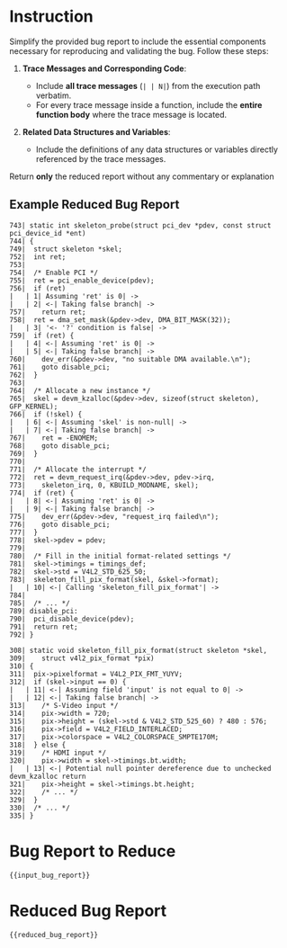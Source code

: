 # Instruction

Simplify the provided bug report to include the essential components necessary for reproducing and validating the bug. Follow these steps:

1. **Trace Messages and Corresponding Code**:
   - Include **all trace messages** (`| | N|`) from the execution path verbatim.
   - For every trace message inside a function, include the **entire function body** where the trace message is located.

2. **Related Data Structures and Variables**:
   - Include the definitions of any data structures or variables directly referenced by the trace messages.

Return **only** the reduced report without any commentary or explanation

## Example Reduced Bug Report

```
743| static int skeleton_probe(struct pci_dev *pdev, const struct pci_device_id *ent)
744| {
749|  struct skeleton *skel;
752|  int ret;
753|
754|  /* Enable PCI */
755|  ret = pci_enable_device(pdev);
756|  if (ret)
|   | 1| Assuming 'ret' is 0| ->
|   | 2| <-| Taking false branch| ->
757|    return ret;
758|  ret = dma_set_mask(&pdev->dev, DMA_BIT_MASK(32));
|   | 3| '<- '?' condition is false| ->
759|  if (ret) {
|   | 4| <-| Assuming 'ret' is 0| ->
|   | 5| <-| Taking false branch| ->
760|    dev_err(&pdev->dev, "no suitable DMA available.\n");
761|    goto disable_pci;
762|  }
763|
764|  /* Allocate a new instance */
765|  skel = devm_kzalloc(&pdev->dev, sizeof(struct skeleton), GFP_KERNEL);
766|  if (!skel) {
|   | 6| <-| Assuming 'skel' is non-null| ->
|   | 7| <-| Taking false branch| ->
767|    ret = -ENOMEM;
768|    goto disable_pci;
769|  }
770|
771|  /* Allocate the interrupt */
772|  ret = devm_request_irq(&pdev->dev, pdev->irq,
773|    skeleton_irq, 0, KBUILD_MODNAME, skel);
774|  if (ret) {
|   | 8| <-| Assuming 'ret' is 0| ->
|   | 9| <-| Taking false branch| ->
775|    dev_err(&pdev->dev, "request_irq failed\n");
776|    goto disable_pci;
777|  }
778|  skel->pdev = pdev;
779|
780|  /* Fill in the initial format-related settings */
781|  skel->timings = timings_def;
782|  skel->std = V4L2_STD_625_50;
783|  skeleton_fill_pix_format(skel, &skel->format);
|   | 10| <-| Calling 'skeleton_fill_pix_format'| ->
784|
785|  /* ... */
789| disable_pci:
790|  pci_disable_device(pdev);
791|  return ret;
792| }

308| static void skeleton_fill_pix_format(struct skeleton *skel,
309|    struct v4l2_pix_format *pix)
310| {
311|  pix->pixelformat = V4L2_PIX_FMT_YUYV;
312|  if (skel->input == 0) {
|   | 11| <-| Assuming field 'input' is not equal to 0| ->
|   | 12| <-| Taking false branch| ->
313|    /* S-Video input */
314|    pix->width = 720;
315|    pix->height = (skel->std & V4L2_STD_525_60) ? 480 : 576;
316|    pix->field = V4L2_FIELD_INTERLACED;
317|    pix->colorspace = V4L2_COLORSPACE_SMPTE170M;
318|  } else {
319|    /* HDMI input */
320|    pix->width = skel->timings.bt.width;
|   | 13| <-| Potential null pointer dereference due to unchecked devm_kzalloc return
321|    pix->height = skel->timings.bt.height;
322|    /* ... */
329|  }
330|  /* ... */
335| }
```

# Bug Report to Reduce

```
{{input_bug_report}}
```

# Reduced Bug Report

```
{{reduced_bug_report}}
```
